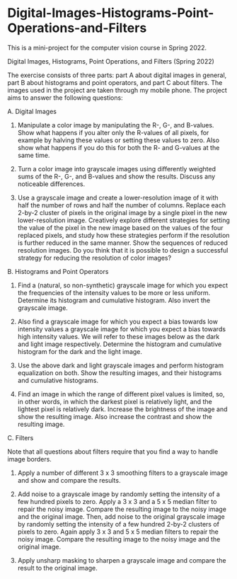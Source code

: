 # Digital-Images-Histograms-Point-Operations-and-Filters
This is a mini-project for the computer vision course in Spring 2022.

Digital Images, Histograms, Point Operations, and Filters (Spring 2022)

The exercise consists of three parts: part A about digital images in general, part B about histograms and point operators, and part C about filters.
The images used in the project are taken through my mobile phone. The project aims to answer the following questions:

A. Digital Images

1. Manipulate a color image by manipulating the R-, G-, and B-values. Show what happens if you alter only the R-values of all pixels, for example by halving these values or setting these values to zero. Also show what happens if you do this for both the R- and G-values at the same time.

2. Turn a color image into grayscale images using differently weighted sums of the R-, G-, and B-values and show the results. Discuss any noticeable differences.

3. Use a grayscale image and create a lower-resolution image of it with half the number of rows and half the number of columns. Replace each 2-by-2 cluster of pixels in the original image by a single pixel in the new lower-resolution image. Creatively explore different strategies for setting the value of the pixel in the new image based on the values of the four replaced pixels, and study how these strategies perform if the resolution is further reduced in the same manner. Show the sequences of reduced resolution images. Do you think that it is possible to design a successful strategy for reducing the resolution of color images?

B. Histograms and Point Operators

1. Find a (natural, so non-synthetic) grayscale image for which you expect the frequencies of the intensity values to be more or less uniform. Determine its histogram and cumulative histogram. Also invert the grayscale image.

2. Also find a grayscale image for which you expect a bias towards low intensity values a grayscale image for which you expect a bias towards high intensity values. We will refer to these images below as the dark and light image respectively. Determine the histogram and cumulative histogram for the dark and the light image.

3. Use the above dark and light grayscale images and perform histogram equalization on both. Show the resulting images, and their histograms and cumulative histograms.

4. Find an image in which the range of different pixel values is limited, so, in other words, in which the darkest pixel is relatively light, and the lightest pixel is relatively dark. Increase the brightness of the image and show the resulting image. Also increase the contrast and show the resulting image.

C. Filters

Note that all questions about filters require that you find a way to handle image borders. 

1. Apply a number of different 3 x 3 smoothing filters to a grayscale image and show
and compare the results.

2. Add noise to a grayscale image by randomly setting the intensity of a few hundred pixels to zero. Apply a 3 x 3 and a 5 x 5 median filter to repair the noisy image. Compare the resulting image to the noisy image and the original image. Then, add noise to the original grayscale image by randomly setting the intensity of a few hundred 2-by-2 clusters of pixels to zero. Again apply 3 x 3 and 5 x 5 median filters to repair the noisy image. Compare the resulting image to the noisy image and the original image.

3. Apply unsharp masking to sharpen a grayscale image and compare the result to the original image.
